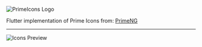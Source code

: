 

![PrimeIcons Logo](https://www.primefaces.org/wp-content/uploads/2018/07/primeicons-logo.svg "PrimeIcons")

Flutter implementation of Prime Icons from: [PrimeNG](https://github.com/primefaces/primeicons)

---

![Icons Preview]()